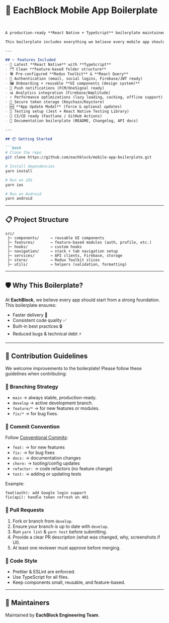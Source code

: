 # 📱 EachBlock Mobile App Boilerplate  
````markdown
 

A production-ready **React Native + TypeScript** boilerplate maintained by **EachBlock** for building scalable, secure, and high-quality mobile apps.  

This boilerplate includes everything we believe every mobile app should start with — from authentication to performance optimizations, notifications, analytics, and CI/CD setup. It ensures consistency, saves development time, and guarantees all projects meet our internal quality standards.  

---

## ✨ Features Included  
- 🚀 Latest **React Native** with **TypeScript**  
- 🗂️ Clean **feature-based folder structure**  
- 🛠️ Pre-configured **Redux Toolkit** & **React Query**  
- 🔑 Authentication (email, social logins, Firebase/JWT ready)  
- 🖼️ Onboarding + reusable **UI components (design system)**  
- 🔔 Push notifications (FCM/OneSignal ready)  
- 📊 Analytics integration (Firebase/Amplitude)  
- ⚡ Performance optimizations (lazy loading, caching, offline support)  
- 🔐 Secure token storage (Keychain/Keystore)  
- 🆕 **App Update Modal** (force & optional updates)  
- 🧪 Testing setup (Jest + React Native Testing Library)  
- 🔄 CI/CD ready (Fastlane / GitHub Actions)  
- 📖 Documentation boilerplate (README, Changelog, API docs)  

---

## 📦 Getting Started  

```bash
# Clone the repo
git clone https://github.com/eachblock/mobile-app-boilerplate.git

# Install dependencies
yarn install

# Run on iOS
yarn ios

# Run on Android
yarn android
````

---

## 📋 Project Structure

```
src/
 ├─ components/     → reusable UI components
 ├─ features/       → feature-based modules (auth, profile, etc.)
 ├─ hooks/          → custom hooks
 ├─ navigation/     → stack + tab navigation setup
 ├─ services/       → API clients, Firebase, storage
 ├─ store/          → Redux Toolkit slices
 ├─ utils/          → helpers (validation, formatting)
```

---

## 🛡️ Why This Boilerplate?

At **EachBlock**, we believe every app should start from a strong foundation. This boilerplate ensures:

* Faster delivery 🚀
* Consistent code quality ✅
* Built-in best practices 🔒
* Reduced bugs & technical debt ⚡

---

## 👥 Contribution Guidelines

We welcome improvements to the boilerplate! Please follow these guidelines when contributing:

### 🔹 Branching Strategy

* `main` → always stable, production-ready.
* `develop` → active development branch.
* `feature/*` → for new features or modules.
* `fix/*` → for bug fixes.

### 🔹 Commit Convention

Follow [Conventional Commits](https://www.conventionalcommits.org/):

* `feat:` → for new features
* `fix:` → for bug fixes
* `docs:` → documentation changes
* `chore:` → tooling/config updates
* `refactor:` → code refactors (no feature change)
* `test:` → adding or updating tests

Example:

```
feat(auth): add Google login support
fix(api): handle token refresh on 401
```

### 🔹 Pull Requests

1. Fork or branch from `develop`.
2. Ensure your branch is up to date with `develop`.
3. Run `yarn lint` & `yarn test` before submitting.
4. Provide a clear PR description (what was changed, why, screenshots if UI).
5. At least one reviewer must approve before merging.

### 🔹 Code Style

* Prettier & ESLint are enforced.
* Use TypeScript for all files.
* Keep components small, reusable, and feature-based.

---

## 👥 Maintainers

Maintained by **EachBlock Engineering Team**.
